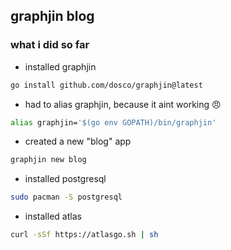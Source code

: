 ## graphjin blog

### what i did so far

- installed graphjin

```sh
go install github.com/dosco/graphjin@latest
```

- had to alias graphjin, because it aint working 😠

```sh
alias graphjin='$(go env GOPATH)/bin/graphjin'
```

- created a new "blog" app

```sh
graphjin new blog
```

- installed postgresql

```sh
sudo pacman -S postgresql
```

- installed atlas 

```sh
curl -sSf https://atlasgo.sh | sh
```